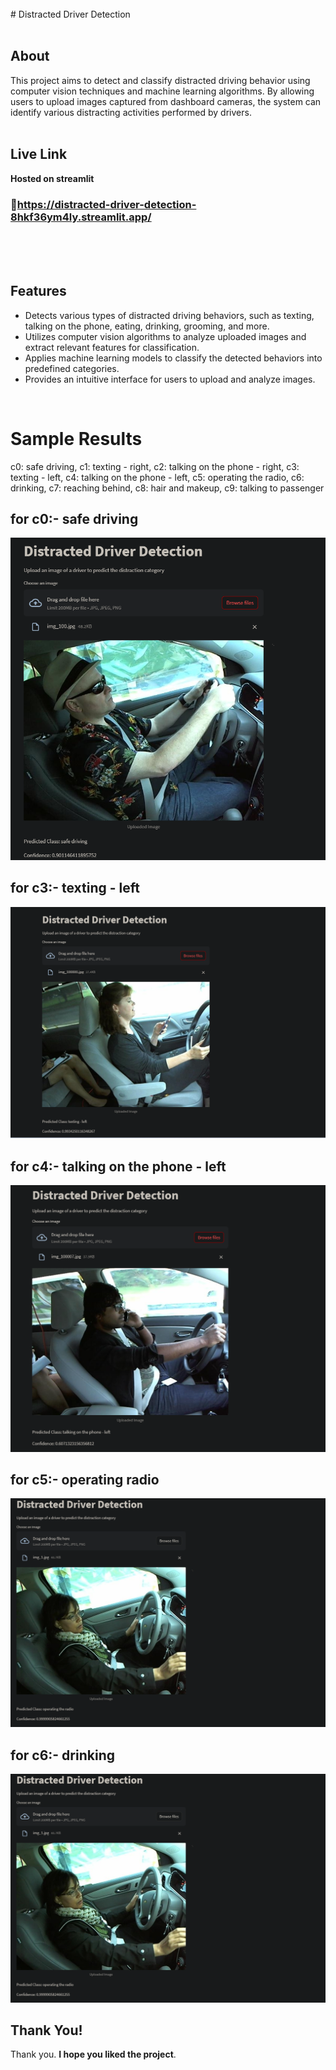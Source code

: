 <br>
# Distracted Driver Detection
<br>
<br>

## About
This project aims to detect and classify distracted driving behavior using computer vision techniques and machine learning algorithms. By allowing users to upload images captured from dashboard cameras, the system can identify various distracting activities performed by drivers.
<br>
<br>

## Live Link
**Hosted on streamlit**

### 🔗https://distracted-driver-detection-8hkf36ym4ly.streamlit.app/
<br>
<br>


<br>

## Features
- Detects various types of distracted driving behaviors, such as texting, talking on the phone, eating, drinking, grooming, and more.
- Utilizes computer vision algorithms to analyze uploaded images and extract relevant features for classification.
- Applies machine learning models to classify the detected behaviors into predefined categories.
- Provides an intuitive interface for users to upload and analyze images.

<br>



# Sample Results
c0: safe driving,
c1: texting - right,
c2: talking on the phone - right,
c3: texting - left,
c4: talking on the phone - left,
c5: operating the radio,
c6: drinking,
c7: reaching behind,
c8: hair and makeup,
c9: talking to passenger
## for c0:- safe driving

![Description 1](https://github.com/yeswanth-63/Distracted-Driver-Detection/blob/main/safe_driving.png)
## for c3:- texting - left

![Description 1](https://github.com/yeswanth-63/Distracted-Driver-Detection/blob/main/txtng%20left.png)
## for c4:- talking on the phone - left

![Description 1](https://github.com/yeswanth-63/Distracted-Driver-Detection/blob/main/talking_phn_left.png)
## for c5:- operating radio

![Description 1](https://github.com/yeswanth-63/Distracted-Driver-Detection/blob/main/dstrct_drvr.png)
## for c6:- drinking

![Description 1](https://github.com/yeswanth-63/Distracted-Driver-Detection/blob/main/dstrct_drvr.png)


## Thank You!
Thank you. **I hope you liked the project**.

